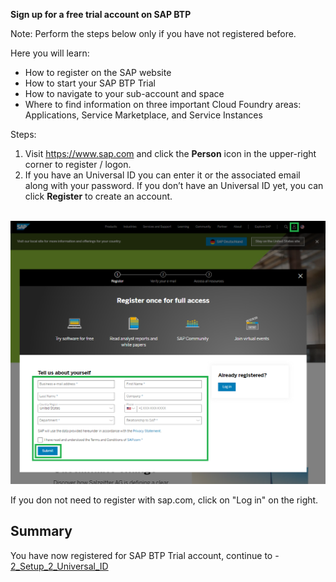 **Sign up for a free trial account on SAP BTP**

Note: Perform the steps below only if you have not registered before. 

Here you will learn: 

- How to register on the SAP website</li>
- How to start your SAP BTP Trial</li>
- How to navigate to your sub-account and space</li>
- Where to find information on three important Cloud Foundry areas: Applications, Service Marketplace, and Service Instances

Steps: 

1. Visit <a href="https://www.sap.com/" target="true">https://www.sap.com</a>&nbsp;and click the&nbsp;<strong>Person</strong> icon in the upper-right corner to register / logon.
2. If you have an Universal ID you can enter it or the associated email along with your password. If you don&rsquo;t have an Universal ID yet, you can click&nbsp;<strong>Register</strong>&nbsp;to create an account. <br /><br />
 
![](../images/Register_for_Trial.png)

     
If you don not need to register with sap.com, click on "Log in" on the right.

## Summary

You have now registered for SAP BTP Trial account, continue to - [2_Setup_2_Universal_ID]()
